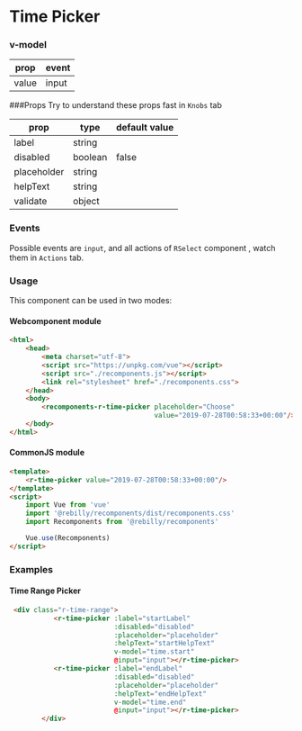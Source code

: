 # Time Picker

### v-model

| prop  | event |
|--     |     --|
| value | input |
            
###Props
Try to understand these props fast in `Knobs` tab   

| prop          | type    | default value |
|--             | --      |             --|
| label         | string  |               |
| disabled      | boolean | false         |
| placeholder   | string  |               |
| helpText      | string  |               |
| validate      | object  |               |

### Events

Possible events are  `input`, and all actions of `RSelect` component , watch them in `Actions` tab.  


### Usage

This component can be used in two modes:

#### Webcomponent module

```html
<html>
    <head>
        <meta charset="utf-8">
        <script src="https://unpkg.com/vue"></script>
        <script src="./recomponents.js"></script>
        <link rel="stylesheet" href="./recomponents.css">
    </head>
    <body>
        <recomponents-r-time-picker placeholder="Choose"
                                    value="2019-07-28T00:58:33+00:00"/>
    </body>
</html>
```

#### CommonJS module

```html
<template>
    <r-time-picker value="2019-07-28T00:58:33+00:00"/>
</template>
<script>
    import Vue from 'vue'
    import '@rebilly/recomponents/dist/recomponents.css'
    import Recomponents from '@rebilly/recomponents'

    Vue.use(Recomponents)
</script>
```

### Examples

#### Time Range Picker

```html
 <div class="r-time-range">
           <r-time-picker :label="startLabel"
                          :disabled="disabled"
                          :placeholder="placeholder"
                          :helpText="startHelpText"
                          v-model="time.start"
                          @input="input"></r-time-picker>
           <r-time-picker :label="endLabel"
                          :disabled="disabled"
                          :placeholder="placeholder"
                          :helpText="endHelpText"
                          v-model="time.end"
                          @input="input"></r-time-picker>
        </div>
```